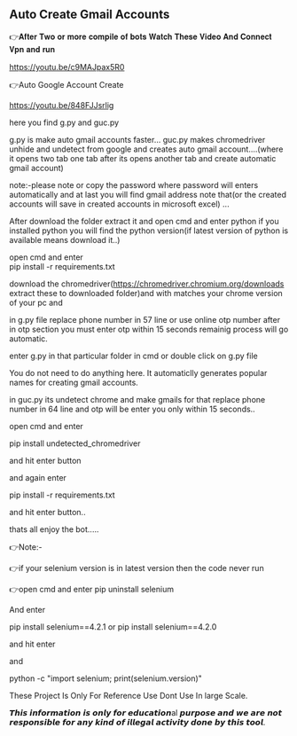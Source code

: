 ## Auto Create Gmail Accounts

👉𝐀𝐟𝐭𝐞𝐫 𝐓𝐰𝐨 𝐨𝐫 𝐦𝐨𝐫𝐞 𝐜𝐨𝐦𝐩𝐢𝐥𝐞 𝐨𝐟 𝐛𝐨𝐭𝐬 𝐖𝐚𝐭𝐜𝐡 𝐓𝐡𝐞𝐬𝐞 𝐕𝐢𝐝𝐞𝐨 𝐀𝐧𝐝 𝐂𝐨𝐧𝐧𝐞𝐜𝐭 𝐕𝐩𝐧 𝐚𝐧𝐝 𝐫𝐮𝐧

https://youtu.be/c9MAJpax5R0

👉Auto Google Account Create

https://youtu.be/848FJJsrlig

here you find g.py and guc.py 

g.py is make auto gmail accounts faster...
guc.py makes chromedriver unhide and undetect from google and creates auto gmail account....(where it opens two tab one tab after its opens another tab and create automatic gmail account)

note:-please note or copy the password where password will enters automatically and at last you will find gmail address note that(or the created accounts will save in created accounts in microsoft excel) ...

After download the folder extract it and open cmd and enter python if you installed python you will find the python version(if latest version of python is available means download it..)

open cmd and enter  
pip install -r requirements.txt

download the chromedriver(https://chromedriver.chromium.org/downloads extract these to downloaded folder)and with matches your chrome version of your pc and

in g.py file replace phone number in 57 line or use online otp number after in otp section you must enter otp within 15 seconds remainig process will go automatic.

enter g.py in that particular folder in cmd or double click on g.py file

You do not need to do anything here. It automaticlly generates popular names for creating gmail accounts. 

in guc.py its undetect chrome and make gmails for that replace phone number in 64 line and otp will be enter you only within 15 seconds..

open cmd and enter 

pip install undetected_chromedriver

and hit enter button 

and again enter

pip install -r requirements.txt

and hit enter button..

thats all enjoy the bot.....

👉Note:-

👉if your selenium version is in latest version then the code never run

👉open cmd and enter pip uninstall selenium

And enter

pip install selenium==4.2.1 or pip install selenium==4.2.0

and hit enter

and

python -c "import selenium; print(selenium.version)"

These Project Is Only For Reference Use Dont Use In large Scale.

𝙏𝙝𝙞𝙨 𝙞𝙣𝙛𝙤𝙧𝙢𝙖𝙩𝙞𝙤𝙣 𝙞𝙨 𝙤𝙣𝙡𝙮 𝙛𝙤𝙧 𝙚𝙙𝙪𝙘𝙖𝙩𝙞𝙤𝙣al 𝙥𝙪𝙧𝙥𝙤𝙨𝙚 𝙖𝙣𝙙 𝙬𝙚 𝙖𝙧𝙚 𝙣𝙤𝙩 𝙧𝙚𝙨𝙥𝙤𝙣𝙨𝙞𝙗𝙡𝙚 𝙛𝙤𝙧 𝙖𝙣𝙮 𝙠𝙞𝙣𝙙 𝙤𝙛 𝙞𝙡𝙡𝙚𝙜𝙖𝙡 𝙖𝙘𝙩𝙞𝙫𝙞𝙩𝙮 𝙙𝙤𝙣𝙚 𝙗𝙮 𝙩𝙝𝙞𝙨 𝙩𝙤𝙤𝙡.










